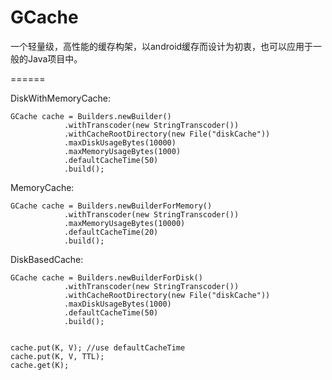 GCache
======

一个轻量级，高性能的缓存构架，以android缓存而设计为初衷，也可以应用于一般的Java项目中。

======

DiskWithMemoryCache:

	GCache cache = Builders.newBuilder()
				.withTranscoder(new StringTranscoder())
				.withCacheRootDirectory(new File("diskCache"))
				.maxDiskUsageBytes(10000)
				.maxMemoryUsageBytes(1000)
				.defaultCacheTime(50)
				.build();
				
MemoryCache:

	GCache cache = Builders.newBuilderForMemory()
				.withTranscoder(new StringTranscoder())
				.maxMemoryUsageBytes(10000)
				.defaultCacheTime(20)
				.build();
				
DiskBasedCache:

	GCache cache = Builders.newBuilderForDisk()
				.withTranscoder(new StringTranscoder())
				.withCacheRootDirectory(new File("diskCache"))
				.maxDiskUsageBytes(1000)
				.defaultCacheTime(50)
				.build();			
				

	cache.put(K, V); //use defaultCacheTime
	cache.put(K, V, TTL);
	cache.get(K);
